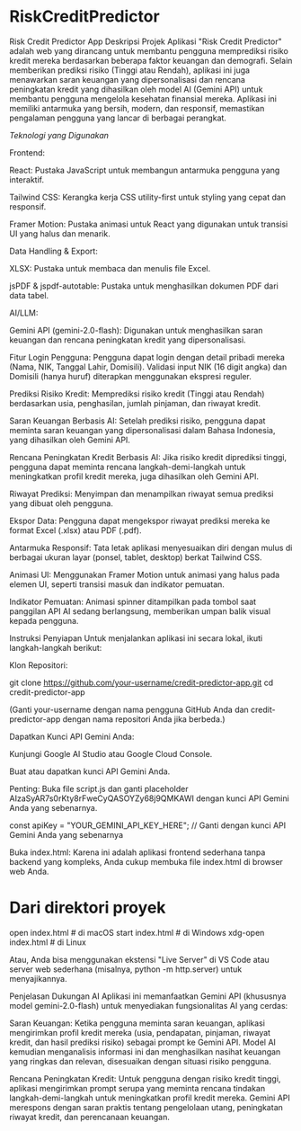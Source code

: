 # RiskCreditPredictor
Risk Credit Predictor App
Deskripsi Projek
Aplikasi "Risk Credit Predictor" adalah web yang dirancang untuk membantu pengguna memprediksi risiko kredit mereka berdasarkan beberapa faktor keuangan dan demografi. Selain memberikan prediksi risiko (Tinggi atau Rendah), aplikasi ini juga menawarkan saran keuangan yang dipersonalisasi dan rencana peningkatan kredit yang dihasilkan oleh model AI (Gemini API) untuk membantu pengguna mengelola kesehatan finansial mereka. Aplikasi ini memiliki antarmuka yang bersih, modern, dan responsif, memastikan pengalaman pengguna yang lancar di berbagai perangkat.

*Teknologi yang Digunakan*

Frontend:

React: Pustaka JavaScript untuk membangun antarmuka pengguna yang interaktif.

Tailwind CSS: Kerangka kerja CSS utility-first untuk styling yang cepat dan responsif.

Framer Motion: Pustaka animasi untuk React yang digunakan untuk transisi UI yang halus dan menarik.

Data Handling & Export:

XLSX: Pustaka untuk membaca dan menulis file Excel.

jsPDF & jspdf-autotable: Pustaka untuk menghasilkan dokumen PDF dari data tabel.

AI/LLM:

Gemini API (gemini-2.0-flash): Digunakan untuk menghasilkan saran keuangan dan rencana peningkatan kredit yang dipersonalisasi.

Fitur
Login Pengguna: Pengguna dapat login dengan detail pribadi mereka (Nama, NIK, Tanggal Lahir, Domisili). Validasi input NIK (16 digit angka) dan Domisili (hanya huruf) diterapkan menggunakan ekspresi reguler.

Prediksi Risiko Kredit: Memprediksi risiko kredit (Tinggi atau Rendah) berdasarkan usia, penghasilan, jumlah pinjaman, dan riwayat kredit.

Saran Keuangan Berbasis AI: Setelah prediksi risiko, pengguna dapat meminta saran keuangan yang dipersonalisasi dalam Bahasa Indonesia, yang dihasilkan oleh Gemini API.

Rencana Peningkatan Kredit Berbasis AI: Jika risiko kredit diprediksi tinggi, pengguna dapat meminta rencana langkah-demi-langkah untuk meningkatkan profil kredit mereka, juga dihasilkan oleh Gemini API.

Riwayat Prediksi: Menyimpan dan menampilkan riwayat semua prediksi yang dibuat oleh pengguna.

Ekspor Data: Pengguna dapat mengekspor riwayat prediksi mereka ke format Excel (.xlsx) atau PDF (.pdf).

Antarmuka Responsif: Tata letak aplikasi menyesuaikan diri dengan mulus di berbagai ukuran layar (ponsel, tablet, desktop) berkat Tailwind CSS.

Animasi UI: Menggunakan Framer Motion untuk animasi yang halus pada elemen UI, seperti transisi masuk dan indikator pemuatan.

Indikator Pemuatan: Animasi spinner ditampilkan pada tombol saat panggilan API AI sedang berlangsung, memberikan umpan balik visual kepada pengguna.

Instruksi Penyiapan
Untuk menjalankan aplikasi ini secara lokal, ikuti langkah-langkah berikut:

Klon Repositori:

git clone https://github.com/your-username/credit-predictor-app.git
cd credit-predictor-app

(Ganti your-username dengan nama pengguna GitHub Anda dan credit-predictor-app dengan nama repositori Anda jika berbeda.)

Dapatkan Kunci API Gemini Anda:

Kunjungi Google AI Studio atau Google Cloud Console.

Buat atau dapatkan kunci API Gemini Anda.

Penting: Buka file script.js dan ganti placeholder AIzaSyAR7s0rKty8rFweCyQASOYZy68j9QMKAWI dengan kunci API Gemini Anda yang sebenarnya.

const apiKey = "YOUR_GEMINI_API_KEY_HERE"; // Ganti dengan kunci API Gemini Anda yang sebenarnya

Buka index.html:
Karena ini adalah aplikasi frontend sederhana tanpa backend yang kompleks, Anda cukup membuka file index.html di browser web Anda.

# Dari direktori proyek
open index.html # di macOS
start index.html # di Windows
xdg-open index.html # di Linux

Atau, Anda bisa menggunakan ekstensi "Live Server" di VS Code atau server web sederhana (misalnya, python -m http.server) untuk menyajikannya.

Penjelasan Dukungan AI
Aplikasi ini memanfaatkan Gemini API (khususnya model gemini-2.0-flash) untuk menyediakan fungsionalitas AI yang cerdas:

Saran Keuangan: Ketika pengguna meminta saran keuangan, aplikasi mengirimkan profil kredit mereka (usia, pendapatan, pinjaman, riwayat kredit, dan hasil prediksi risiko) sebagai prompt ke Gemini API. Model AI kemudian menganalisis informasi ini dan menghasilkan nasihat keuangan yang ringkas dan relevan, disesuaikan dengan situasi risiko pengguna.

Rencana Peningkatan Kredit: Untuk pengguna dengan risiko kredit tinggi, aplikasi mengirimkan prompt serupa yang meminta rencana tindakan langkah-demi-langkah untuk meningkatkan profil kredit mereka. Gemini API merespons dengan saran praktis tentang pengelolaan utang, peningkatan riwayat kredit, dan perencanaan keuangan.
